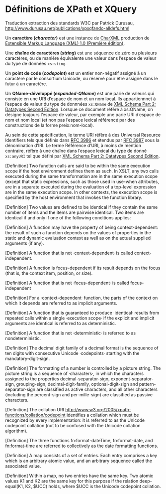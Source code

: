 # Définitions de XPath et XQuery

Traduction extraction des standards W3C par Patrick Durusau, http://www.durusau.net/publications/xpxqfando-alldefs.html

Un __caractère (_character_)__ est une instance de [CharXML](http://www.w3.org/TR/REC-xml/#NT-Char) production de [Extensible Markup Language (XML) 1.0 (Première édition)](http://www.durusau.net/publications/xpxqfando-alldefs.html#xml).

Une __chaîne de caractères (_string_)__ est une séquence de zéro ou plusieurs caractères, ou de manière équivalente une valeur dans l’espace de valeur du type de données `xs:sting`.

Un __point de code (_codepoint_)__ est un entier non-négatif assigné à un caractère par le consortium Unicode, ou réservé pour être assigné dans le futur à un caractère.

Un __QName-développé (_expanded-QName_)__ est une parie de valeurs qui consiste en une URI d’espace de nom et un nom local. Ils appartiennnet à l’espace de valeur du type de donnnées `xs:QName` de [XML Schema Part 2: Datatypes Second Edition](http://www.durusau.net/publications/xpxqfando-alldefs.html#xmlschema-2). Lorsque ce document réfère à xs:QName, on désigne toujours l’espace de valeur, par exemple une parie URI d’espace de nom et nom local (et non pas l’espace lexical référencé par des constructions de la forme preix:nom-local).

Au sein de cette spécification, le terme URI réfère à des Universal Resource Identifiers tels que définis dans [RFC 3986](http://www.durusau.net/publications/xpxqfando-alldefs.html#rfc3986) et étendus par [RFC 3987](http://www.durusau.net/publications/xpxqfando-alldefs.html#rfc3987) sous la dénomination d’IRI. Le terme Référence d’URI, à moins de mention contraire, réfère à une chaîne dans l’espace lexical du type de donné `xs:anyURI` tel que défini par [XML Schema Part 2: Datatypes Second Edition](http://www.durusau.net/publications/xpxqfando-alldefs.html#xmlschema-2).

[Definition] Two function calls are said to be within the same execution scope if the host environment defines them as such. In XSLT, any two calls executed during the same transformation are in the same execution scope (except that static expressions, such as those used in use-when attributes, are in a separate executed during the evaluation of a top-level expression are in the same execution scope. In other contexts, the execution scope is specified by the host environment that invokes the function library.

[Definition] Two values are defined to be identical if they contain the same number of items and the items are pairwise identical. Two items are identical if and only if one of the following conditions applies:

[Definition] A function may have the property of being context-dependent: the result of such a function depends on the values of properties in the static and dynamic evaluation context as well as on the actual supplied arguments (if any).

[Definition] A function that is not ·context-dependent· is called context-independent.

[Definition] A function is focus-dependent if its result depends on the focus (that is, the context item, position, or size).

[Definition] A function that is not ·focus-dependent· is called focus-independent

[Definition] For a ·context-dependent· function, the parts of the context on which it depends are referred to as implicit arguments.

[Definition] A function that is guaranteed to produce ·identical· results from repeated calls within a single ·execution scope· if the explicit and implicit arguments are identical is referred to as deterministic.

[Definition] A function that is not ·deterministic· is referred to as nondeterministic.

[Definition] The decimal digit family of a decimal format is the sequence of ten digits with consecutive Unicode ·codepoints· starting with the mandatory-digit-sign.

[Definition] The formatting of a number is controlled by a picture string. The picture string is a sequence of ·characters·, in which the characters assigned to the properties decimal-separator-sign, exponent-separator-sign, grouping-sign, decimal-digit-family, optional-digit-sign and pattern-separator-sign are classified as active characters, and all other characters (including the percent-sign and per-mille-sign) are classified as passive characters.

[Definition] The collation URI http://www.w3.org/2005/xpath-functions/collation/codepoint identifies a collation which must be recognized by every implementation: it is referred to as the Unicode codepoint collation (not to be confused with the Unicode collation algorithm).

[Definition] The three functions fn:format-dateTime, fn:format-date, and fn:format-time are referred to collectively as the date formatting functions.

[Definition] A map consists of a set of entries. Each entry comprises a key which is an arbitrary atomic value, and an arbitrary sequence called the associated value.

[Definition] Within a map, no two entries have the same key. Two atomic values K1 and K2 are the same key for this purpose if the relation deep-equal(K1, K2, $UCC) holds, where $UCC is the Unicode codepoint collation.
